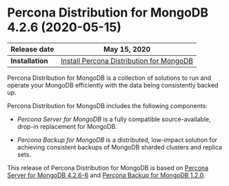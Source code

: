 # Percona  Distribution for MongoDB 4.2.6 (2020-05-15)

| **Release date** | May 15, 2020   |
| ---------------- | ------------------ |
| **Installation** | [Install Percona Distribution for MongoDB](installation.md)|

Percona Distribution for MongoDB is a collection of solutions to run and operate your
MongoDB efficiently with the data being consistently backed up.

Percona Distribution for MongoDB includes the following components:

* *Percona Server for MongoDB* is a fully compatible source-available, drop-in replacement
for MongoDB.

* *Percona Backup for MongoDB* is a distributed, low-impact solution for achieving
consistent backups of MongoDB sharded clusters and replica sets.

This release of Percona Distribution for MongoDB is based on [Percona Server for MongoDB 4.2.6-6](https://docs.percona.com/percona-server-for-mongodb/4.2/release_notes/4.2.6-6.html) and [Percona Backup for MongoDB 1.2.0](https://docs.percona.com/percona-backup-mongodb/release-notes/1.2.0.html).
